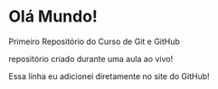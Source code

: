 # Olá Mundo!
 Primeiro Repositório do Curso de Git e GitHub

repositório criado durante uma aula ao vivo!

Essa linha eu adicionei diretamente no site do GitHub!
